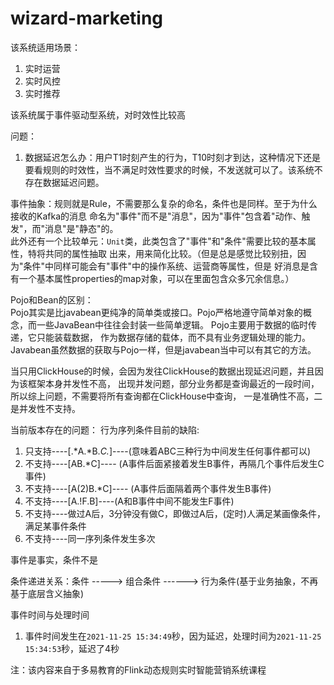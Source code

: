 # wizard-marketing
该系统适用场景：
1. 实时运营
2. 实时风控
3. 实时推荐

该系统属于事件驱动型系统，对时效性比较高

问题：
1. 数据延迟怎么办：用户T1时刻产生的行为，T10时刻才到达，这种情况下还是要看规则的时效性，当不满足时效性要求的时候，不发送就可以了。该系统不存在数据延迟问题。

事件抽象：规则就是Rule，不需要那么复杂的命名，条件也是同样。至于为什么接收的Kafka的消息
命名为"事件"而不是"消息"，因为"事件"包含着"动作、触发"，而"消息"是"静态"的。  
此外还有一个比较单元：`Unit`类，此类包含了"事件"和"条件"需要比较的基本属性，特将共同的属性抽取
出来，用来简化比较。（但是总是感觉比较别扭，因为"条件"中同样可能会有"事件"中的操作系统、运营商等属性，但是
好消息是含有一个基本属性properties的map对象，可以在里面包含众多冗余信息。）

Pojo和Bean的区别：  
Pojo其实是比javabean更纯净的简单类或接口。Pojo严格地遵守简单对象的概念，而一些JavaBean中往往会封装一些简单逻辑。
Pojo主要用于数据的临时传递，它只能装载数据， 作为数据存储的载体，而不具有业务逻辑处理的能力。
Javabean虽然数据的获取与Pojo一样，但是javabean当中可以有其它的方法。


当只用ClickHouse的时候，会因为发往ClickHouse的数据出现延迟问题，并且因为该框架本身并发性不高，
出现并发问题，部分业务都是查询最近的一段时间，所以综上问题，不需要将所有查询都在ClickHouse中查询，
一是准确性不高，二是并发性不支持。


当前版本存在的问题：
行为序列条件目前的缺陷:
1. 只支持----[.*A.*B.*C.*]----(意味着ABC三种行为中间发生任何事件都可以)
2. 不支持----[AB.*C]---- (A事件后面紧接着发生B事件，再隔几个事件后发生C事件)
3. 不支持----[A(2)B.*C]---- (A事件后面隔着两个事件发生B事件)
4. 不支持----[A.!F.B]----(A和B事件中间不能发生F事件)
5. 不支持----做过A后，3分钟没有做C，即做过A后，(定时)人满足某画像条件，满足某事件条件
6. 不支持----同一序列条件发生多次

事件是事实，条件不是

条件递进关系：条件 -----> 组合条件 ------> 行为条件(基于业务抽象，不再基于底层含义抽象)


事件时间与处理时间
1. 事件时间发生在`2021-11-25 15:34:49`秒，因为延迟，处理时间为`2021-11-25 15:34:53`秒，延迟了4秒


注：该内容来自于多易教育的Flink动态规则实时智能营销系统课程